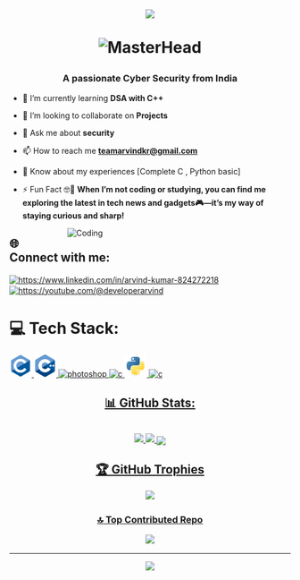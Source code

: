 <h1 align="center">
    <img src="https://readme-typing-svg.herokuapp.com/?font=Righteous&size=35&center=true&vCenter=true&width=500&height=70&duration=4000&lines=Hi+There!+👋;+I'm+Arvind+Kumar!;Welcome+To+My+Github+Profile" </h1>

![MasterHead](https://github.com/user-attachments/assets/40ee98a8-cf4e-4a3b-95f7-be8f3055b98e)


<h3 align="center">A passionate Cyber Security from India</h3>

- 🌱 I’m currently learning **DSA with C++**

- 👯 I’m looking to collaborate on **Projects**
  
- 💬 Ask me about **security**
  
- 📫 How to reach me **teamarvindkr@gmail.com**
  
- 📄 Know about my experiences [Complete C , Python basic]
  
- ⚡ Fun Fact 🤓🧠
**When I’m not coding or studying, you can find me exploring the latest in tech news and gadgets🎮—it’s my way of staying curious and sharp!**

<img align="right" alt="Coding" width="400" src="https://cdn.dribbble.com/users/2131993/screenshots/4948736/thoughtworks-gif_dribbble.gif">


## 🌐 Connect with me:
<p align="left">
<a href="https://linkedin.com/in/https://www.linkedin.com/in/arvind-kumar-824272218" target="blank"><img align="center" src="https://raw.githubusercontent.com/rahuldkjain/github-profile-readme-generator/master/src/images/icons/Social/linked-in-alt.svg" alt="https://www.linkedin.com/in/arvind-kumar-824272218" height="30" width="40" /></a>
<a href="https://www.youtube.com/c/https://youtube.com/@developerarvind" target="blank"><img align="center" src="https://raw.githubusercontent.com/rahuldkjain/github-profile-readme-generator/master/src/images/icons/Social/youtube.svg" alt="https://youtube.com/@developerarvind" height="30" width="40" /></a>

# 💻 Tech Stack:
</a> <a href="https://www.cprogramming.com/" target="_blank" rel="noreferrer"> <img src="https://raw.githubusercontent.com/devicons/devicon/master/icons/c/c-original.svg" alt="c" width="40" height="40"/> </a> <a href="https://www.w3schools.com/cpp/" target="_blank" rel="noreferrer"> <img src="https://raw.githubusercontent.com/devicons/devicon/master/icons/cplusplus/cplusplus-original.svg" alt="cplusplus" width="40" height="40"/>  </a> <a href="https://www.photoshop.com/en" target="_blank" rel="noreferrer"> <img src="https://cdn.jsdelivr.net/gh/devicons/devicon@latest/icons/photoshop/photoshop-original.svg" alt="photoshop" width="40" height="40"/> </a> <a href="https://www.canva.com/" target="_blank" rel="noreferrer"> <img src="https://cdn.jsdelivr.net/gh/devicons/devicon@latest/icons/canva/canva-original.svg" 
alt="c" width="40" height="40"/> </a> <a href="https://www.python.org" target="_blank" rel="noreferrer"> <img src="https://raw.githubusercontent.com/devicons/devicon/master/icons/python/python-original.svg" alt="python" width="40" height="40"/> </a> <a href="https://www.html5.com/" target="_blank" rel="noreferrer"> <img src="https://cdn.jsdelivr.net/gh/devicons/devicon@latest/icons/html5/html5-original-wordmark.svg" alt="c" width="40" height="40"/> 

<h2 align="center"> 📊 GitHub Stats: </h2>
<br>
<div align=center>
  <img width=355 src="https://github-readme-stats.vercel.app/api?username=Jr-Turing&theme=blue-green&hide_border=false&include_all_commits=true&count_private=false" <br/>
  <img width=385 src="https://github-readme-streak-stats.herokuapp.com/?user=Jr-Turing&theme=blue-green&hide_border=false" <br/>
  <img width=355 align="center" src="https://github-readme-stats.vercel.app/api/top-langs/?username=Jr-Turing&theme=blue-green&hide_border=false&include_all_commits=true&count_private=false&layout=compact"
</div>
  
## 🏆 GitHub Trophies
![](https://github-profile-trophy.vercel.app/?username=Jr-Turing&theme=radical&no-frame=false&no-bg=true&margin-w=4)

### 🔝 Top Contributed Repo
![](https://github-contributor-stats.vercel.app/api?username=Jr-Turing&limit=5&theme=dark&combine_all_yearly_contributions=true)

---
[![](https://visitcount.itsvg.in/api?id=Jr-Turing&icon=0&color=0)](https://visitcount.itsvg.in)

<!-- Proudly created with GPRM ( https://gprm.itsvg.in ) -->
